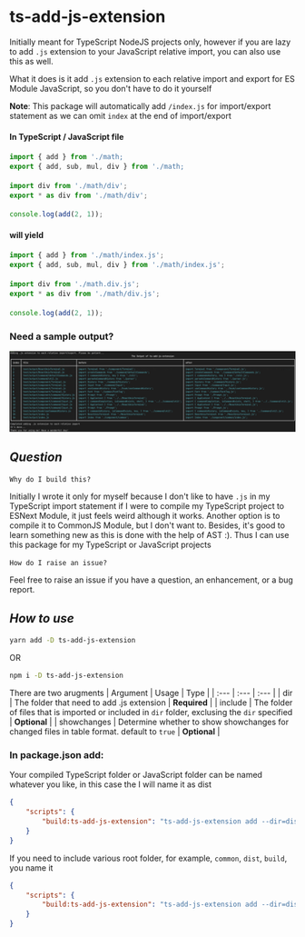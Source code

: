# **ts-add-js-extension**

Initially meant for TypeScript NodeJS projects only, however if you are lazy to add `.js` extension to your JavaScript relative import, you can also use this as well.

What it does is it add `.js` extension to each relative import and export for ES Module JavaScript, so you don't have to do it yourself

**Note**:
This package will automatically add `/index.js` for import/export statement as we can omit `index` at the end of import/export

#### In TypeScript / JavaScript file

```ts
import { add } from './math;
export { add, sub, mul, div } from './math;

import div from './math/div';
export * as div from './math/div';

console.log(add(2, 1));
```
#### will yield

```ts
import { add } from './math/index.js';
export { add, sub, mul, div } from './math/index.js';

import div from './math.div.js';
export * as div from './math/div.js';

console.log(add(2, 1));
```
### Need a sample output?
![Sample](docs/sample.png "Sample")

## **_Question_**

`Why do I build this?`

Initially I wrote it only for myself because I don't like to have `.js` in my TypeScript import statement if I were to compile my TypeScript project to ESNext Module, it just feels weird although it works. Another option is to compile it to CommonJS Module, but I don't want to. Besides, it's good to learn something new as this is done with the help of AST :). Thus I can use this package for my TypeScript or JavaScript projects

`How do I raise an issue?`

Feel free to raise an issue if you have a question, an enhancement, or a bug report.

## **_How to use_**

```sh
yarn add -D ts-add-js-extension
```

OR

```sh
npm i -D ts-add-js-extension
```

There are two arugments
| Argument | Usage | Type |
| :--- | :--- | :--- |
| dir | The folder that need to add .js extension | **Required** |
| include | The folder of files that is imported or included in `dir` folder, exclusing the `dir` specified | **Optional** |
| showchanges | Determine whether to show showchanges for changed files in table format. default to `true` | **Optional** |

### In package.json add:

Your compiled TypeScript folder or JavaScript folder can be named whatever you like, in this case the I will name it as dist

```json
{
    "scripts": {
        "build:ts-add-js-extension": "ts-add-js-extension add --dir=dist"
    }
}
```

If you need to include various root folder, for example, `common`, `dist`, `build`, you name it

```json
{
    "scripts": {
        "build:ts-add-js-extension": "ts-add-js-extension add --dir=dist --include=common dist build --showchanges=true"
    }
}
```
